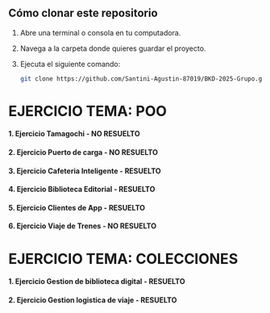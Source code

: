 ## Cómo clonar este repositorio

1. Abre una terminal o consola en tu computadora.
2. Navega a la carpeta donde quieres guardar el proyecto.
3. Ejecuta el siguiente comando:

   ```bash
   git clone https://github.com/Santini-Agustin-87019/BKD-2025-Grupo.git

# EJERCICIO TEMA: POO
#### 1. Ejercicio Tamagochi - NO RESUELTO
#### 2. Ejercicio Puerto de carga - NO RESUELTO
#### 3. Ejercicio Cafeteria Inteligente - RESUELTO
#### 4. Ejercicio Biblioteca Editorial - RESUELTO
#### 5. Ejercicio Clientes de App - RESUELTO
#### 6. Ejercicio Viaje de Trenes - NO RESUELTO

# EJERCICIO TEMA: COLECCIONES
#### 1. Ejercicio Gestion de biblioteca digital - RESUELTO
#### 2. Ejercicio Gestion logistica de viaje - RESUELTO